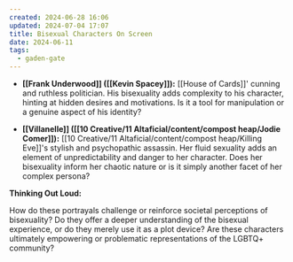 ```yaml
---
created: 2024-06-28 16:06
updated: 2024-07-04 17:07
title: Bisexual Characters On Screen
date: 2024-06-11
tags:
  - gaden-gate
---
```


- **[[Frank Underwood]] ([[Kevin Spacey]]):** [[House of Cards]]' cunning and ruthless politician. His bisexuality adds complexity to his character, hinting at hidden desires and motivations. Is it a tool for manipulation or a genuine aspect of his identity?
    
- **[[Villanelle]] ([[10 Creative/11 Altaficial/content/compost heap/Jodie Comer]]):** [[10 Creative/11 Altaficial/content/compost heap/Killing Eve]]'s stylish and psychopathic assassin. Her fluid sexuality adds an element of unpredictability and danger to her character. Does her bisexuality inform her chaotic nature or is it simply another facet of her complex persona?

**Thinking Out Loud:**

How do these portrayals challenge or reinforce societal perceptions of bisexuality? Do they offer a deeper understanding of the bisexual experience, or do they merely use it as a plot device? Are these characters ultimately empowering or problematic representations of the LGBTQ+ community?

